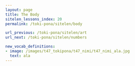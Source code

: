 ```yaml
---
layout: page
title: The Body
sitelen_lessons_index: 20
permalink: /toki-pona/sitelen/body

url_previous: /toki-pona/sitelen/art
url_next: /toki-pona/sitelen/numbers

new_vocab_definitions:
- image: /images/t47_tokipona/t47_nimi/t47_nimi_ala.jpg
  text: ala
---
```

